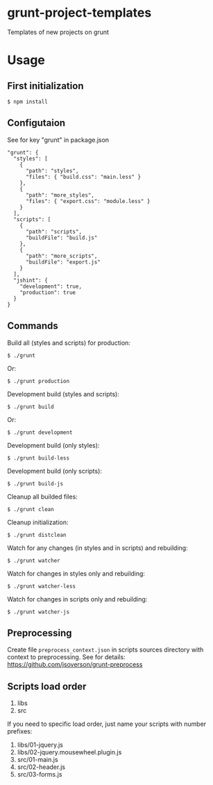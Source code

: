 grunt-project-templates
=======================

Templates of new projects on grunt

Usage
=====

First initialization
--------------------

    $ npm install

Configutaion
------------

See for key "grunt" in package.json

    "grunt": {
      "styles": [
        {
          "path": "styles",
          "files": { "build.css": "main.less" }
        },
        {
          "path": "more_styles",
          "files": { "export.css": "module.less" }
        }
      ],
      "scripts": [
        {
          "path": "scripts",
          "buildFile": "build.js"
        },
        {
          "path": "more_scripts",
          "buildFile": "export.js"
        }
      ],
      "jshint": {
        "development": true,
        "production": true
      }
    }

Commands
--------

Build all (styles and scripts) for production:

    $ ./grunt

Or:

    $ ./grunt production

Development build (styles and scripts):

    $ ./grunt build

Or:

    $ ./grunt development

Development build (only styles):

    $ ./grunt build-less

Development build (only scripts):

    $ ./grunt build-js

Cleanup all builded files:

    $ ./grunt clean

Cleanup initialization:

    $ ./grunt distclean

Watch for any changes (in styles and in scripts) and rebuilding:

    $ ./grunt watcher

Watch for changes in styles only and rebuilding:

    $ ./grunt watcher-less

Watch for changes in scripts only and rebuilding:

    $ ./grunt watcher-js

Preprocessing
-------------

Create file `preprocess_context.json` in scripts sources directory with context to preprocessing. See for details: https://github.com/jsoverson/grunt-preprocess

Scripts load order
------------------

1. libs
2. src

If you need to specific load order, just name your scripts with number prefixes:

1. libs/01-jquery.js
2. libs/02-jquery.mousewheel.plugin.js
3. src/01-main.js
4. src/02-header.js
5. src/03-forms.js
